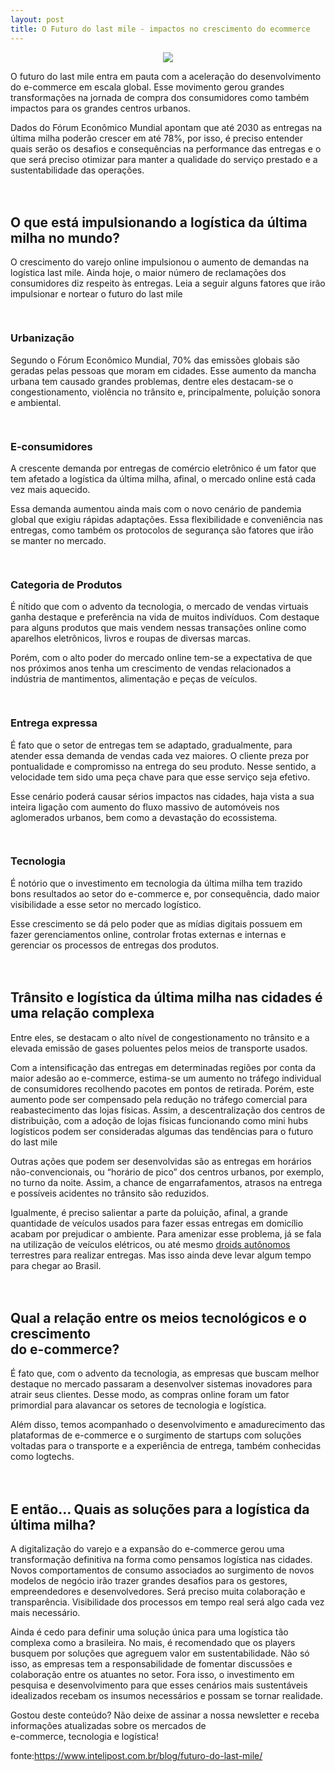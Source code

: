 ```yaml
---
layout: post
title: O Futuro do last mile - impactos no crescimento do ecommerce
---
```


<meta name="twitter:card" content="summary_large_image">
<meta name="twitter:site" content="@dinogrejo">
<meta name="twitter:title" content="Futuro do last mile - impactos no crescimento do ecommerce">
<meta name="twitter:description" content="O futuro do last mile entra em pauta com a aceleração do desenvolvimento do e-commerce em escala global. Esse movimento gerou grandes transformações na jornada de compra dos consumidores como também impactos para os grandes centros urbanos">
<meta name="twitter:image" content="https://www.brickmeetsclick.com/stuff/contentmgr/files/0/dffbf5243242ae873b9406993b5d91e0/image/nuro_grocery_delivery_vehicle.jpg">

<center><img src="https://www.brickmeetsclick.com/stuff/contentmgr/files/0/dffbf5243242ae873b9406993b5d91e0/image/nuro_grocery_delivery_vehicle.jpg" /></center>

<p>O futuro do last mile entra em pauta com a aceleração do desenvolvimento do e-commerce em escala global. Esse movimento gerou grandes transformações na jornada de compra dos consumidores como também impactos para os grandes centros urbanos.</p>
<p>Dados do Fórum Econômico Mundial apontam que até 2030 as entregas na última milha poderão crescer em até 78%, por isso, é preciso entender quais serão os desafios e consequências na performance das entregas e o que será preciso otimizar para manter a qualidade do serviço prestado e a sustentabilidade das operações. <div class="gap" style="line-height: 20px; height: 20px;"></div>
<h2>O que está impulsionando a logística da última milha no mundo?</h2>
<p>O crescimento do varejo online impulsionou o aumento de demandas na logística last mile. Ainda hoje, o maior número de reclamações dos consumidores diz respeito às entregas. Leia a seguir alguns fatores que irão impulsionar e nortear o futuro do last mile <div class="gap" style="line-height: 15px; height: 15px;"></div>
<h3>Urbanização</h3>
<p>Segundo o Fórum Econômico Mundial, 70% das emissões globais são geradas pelas pessoas que moram em cidades. Esse aumento da mancha urbana tem causado grandes problemas, dentre eles destacam-se o congestionamento, violência no trânsito e, principalmente, poluição sonora e ambiental.<div class="gap" style="line-height: 15px; height: 15px;"></div>
<h3>E-consumidores</h3>
<p>A crescente demanda por entregas de comércio eletrônico é um fator que tem afetado a logística da última milha, afinal, o mercado online está cada vez mais aquecido.</p>
<p>Essa demanda aumentou ainda mais com o novo cenário de pandemia global que exigiu rápidas adaptações. Essa flexibilidade e conveniência nas entregas, como também os protocolos de segurança são fatores que irão se manter no mercado.<div class="gap" style="line-height: 15px; height: 15px;"></div>
<h3>Categoria de Produtos</h3>
<p>É nítido que com o advento da tecnologia, o mercado de vendas virtuais ganha destaque e preferência na vida de muitos indivíduos. Com destaque para alguns produtos que mais vendem nessas transações online como aparelhos eletrônicos, livros e roupas de diversas marcas.</p>
<p>Porém, com o alto poder do mercado online tem-se a expectativa de que nos próximos anos tenha um crescimento de vendas relacionados a indústria de mantimentos, alimentação e peças de veículos.<div class="gap" style="line-height: 15px; height: 15px;"></div>
<h3>Entrega expressa</h3>
<p>É fato que o setor de entregas tem se adaptado, gradualmente, para atender essa demanda de vendas cada vez maiores. O cliente preza por pontualidade e compromisso na entrega do seu produto. Nesse sentido, a velocidade tem sido uma peça chave para que esse serviço seja efetivo.</p>
<p>Esse cenário poderá causar sérios impactos nas cidades, haja vista a sua inteira ligação com aumento do fluxo massivo de automóveis nos aglomerados urbanos, bem como a devastação do ecossistema. <div class="gap" style="line-height: 15px; height: 15px;"></div>
<h3>Tecnologia</h3>
<p>É notório que o investimento em tecnologia da última milha tem trazido bons resultados ao setor do e-commerce e, por consequência, dado maior visibilidade a esse setor no mercado logístico.</p>
<p>Esse crescimento se dá pelo poder que as mídias digitais possuem em fazer gerenciamentos online, controlar frotas externas e internas e gerenciar os processos de entregas dos produtos. <div class="gap" style="line-height: 20px; height: 20px;"></div>
<h2>Trânsito e logística da última milha nas cidades é uma relação complexa</h2>
<p>Entre eles, se destacam o alto nível de congestionamento no trânsito e a elevada emissão de gases poluentes pelos meios de transporte usados.</p>
<p>Com a intensificação das entregas em determinadas regiões por conta da maior adesão ao e-commerce, estima-se um aumento no tráfego individual de consumidores recolhendo pacotes em pontos de retirada. Porém, este aumento pode ser compensado pela redução no tráfego comercial para reabastecimento das lojas físicas. Assim, a descentralização dos centros de distribuição, com a adoção de lojas físicas funcionando como mini hubs logísticos podem ser consideradas algumas das tendências para o futuro do last mile</p>
<p>Outras ações que podem ser desenvolvidas são as entregas em horários não-convencionais, ou “horário de pico” dos centros urbanos, por exemplo, no turno da noite. Assim, a chance de engarrafamentos, atrasos na entrega e possíveis acidentes no trânsito são reduzidos.</p>
<p>Igualmente, é preciso salientar a parte da poluição, afinal, a grande quantidade de veículos usados para fazer essas entregas em domicílio acabam por prejudicar o ambiente. Para amenizar esse problema, já se fala na utilização de veículos elétricos, ou até mesmo <a href="https://www.youtube.com/watch?v=SW3o5Mu9wjc" target="_blank" rel="noopener noreferrer">droids autônomos</a> terrestres para realizar entregas. Mas isso ainda deve levar algum tempo para chegar ao Brasil. <div class="gap" style="line-height: 20px; height: 20px;"></div>
<h2>Qual a relação entre os meios tecnológicos e o crescimento<br />
do e-commerce?</h2>
<p>É fato que, com o advento da tecnologia, as empresas que buscam melhor destaque no mercado passaram a desenvolver sistemas inovadores para atrair seus clientes. Desse modo, as compras online foram um fator primordial para alavancar os setores de tecnologia e logística.</p>
<p>Além disso, temos acompanhado o desenvolvimento e amadurecimento das plataformas de e-commerce e o surgimento de startups com soluções voltadas para o transporte e a experiência de entrega, também conhecidas como logtechs. <div class="gap" style="line-height: 20px; height: 20px;"></div>
<h2>E então… Quais as soluções para a logística da última milha?</h2>
<p>A digitalização do varejo e a expansão do e-commerce gerou uma transformação definitiva na forma como pensamos logística nas cidades. Novos comportamentos de consumo associados ao surgimento de novos modelos de negócio irão trazer grandes desafios para os gestores, empreendedores e desenvolvedores. Será preciso muita colaboração e transparência. Visibilidade dos processos em tempo real será algo cada vez mais necessário.</p>
<p>Ainda é cedo para definir uma solução única para uma logística tão complexa como a brasileira. No mais, é recomendado que os players busquem por soluções que agreguem valor em sustentabilidade. Não só isso, as empresas tem a responsabilidade de fomentar discussões e colaboração entre os atuantes no setor. Fora isso, o investimento em pesquisa e desenvolvimento para que esses cenários mais sustentáveis idealizados recebam os insumos necessários e possam se tornar realidade.</p>
<p>Gostou deste conteúdo? Não deixe de assinar a nossa newsletter e receba informações atualizadas sobre os mercados de<br />
e-commerce, tecnologia e logística!</p>

fonte:https://www.intelipost.com.br/blog/futuro-do-last-mile/